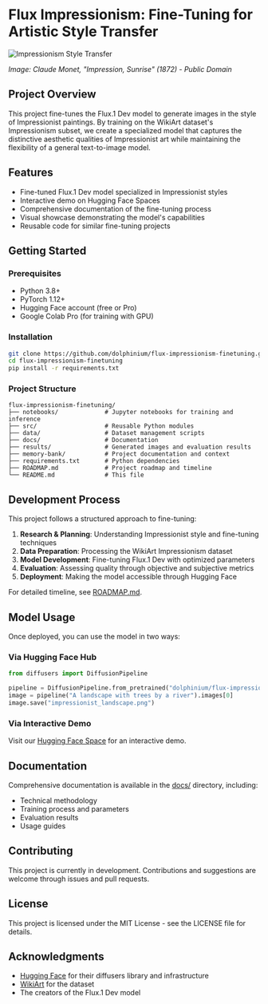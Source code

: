 # Flux Impressionism: Fine-Tuning for Artistic Style Transfer

![Impressionism Style Transfer](https://upload.wikimedia.org/wikipedia/commons/thumb/5/54/Claude_Monet%2C_Impression%2C_soleil_levant.jpg/400px-Claude_Monet%2C_Impression%2C_soleil_levant.jpg)

*Image: Claude Monet, "Impression, Sunrise" (1872) - Public Domain*

## Project Overview

This project fine-tunes the Flux.1 Dev model to generate images in the style of Impressionist paintings. By training on the WikiArt dataset's Impressionism subset, we create a specialized model that captures the distinctive aesthetic qualities of Impressionist art while maintaining the flexibility of a general text-to-image model.

## Features

- Fine-tuned Flux.1 Dev model specialized in Impressionist styles
- Interactive demo on Hugging Face Spaces
- Comprehensive documentation of the fine-tuning process
- Visual showcase demonstrating the model's capabilities
- Reusable code for similar fine-tuning projects

## Getting Started

### Prerequisites

- Python 3.8+
- PyTorch 1.12+
- Hugging Face account (free or Pro)
- Google Colab Pro (for training with GPU)

### Installation

```bash
git clone https://github.com/dolphinium/flux-impressionism-finetuning.git
cd flux-impressionism-finetuning
pip install -r requirements.txt
```

### Project Structure

```
flux-impressionism-finetuning/
├── notebooks/             # Jupyter notebooks for training and inference
├── src/                   # Reusable Python modules
├── data/                  # Dataset management scripts
├── docs/                  # Documentation
├── results/               # Generated images and evaluation results
├── memory-bank/           # Project documentation and context
├── requirements.txt       # Python dependencies
├── ROADMAP.md             # Project roadmap and timeline
└── README.md              # This file
```

## Development Process

This project follows a structured approach to fine-tuning:

1. **Research & Planning**: Understanding Impressionist style and fine-tuning techniques
2. **Data Preparation**: Processing the WikiArt Impressionism dataset
3. **Model Development**: Fine-tuning Flux.1 Dev with optimized parameters
4. **Evaluation**: Assessing quality through objective and subjective metrics
5. **Deployment**: Making the model accessible through Hugging Face

For detailed timeline, see [ROADMAP.md](ROADMAP.md).

## Model Usage

Once deployed, you can use the model in two ways:

### Via Hugging Face Hub

```python
from diffusers import DiffusionPipeline

pipeline = DiffusionPipeline.from_pretrained("dolphinium/flux-impressionism-v1")
image = pipeline("A landscape with trees by a river").images[0]
image.save("impressionist_landscape.png")
```

### Via Interactive Demo

Visit our [Hugging Face Space](https://huggingface.co/spaces/dolphinium/flux-impressionism-demo) for an interactive demo.

## Documentation

Comprehensive documentation is available in the [docs/](docs/) directory, including:

- Technical methodology
- Training process and parameters
- Evaluation results
- Usage guides

## Contributing

This project is currently in development. Contributions and suggestions are welcome through issues and pull requests.

## License

This project is licensed under the MIT License - see the LICENSE file for details.

## Acknowledgments

- [Hugging Face](https://huggingface.co/) for their diffusers library and infrastructure
- [WikiArt](https://www.wikiart.org/) for the dataset
- The creators of the Flux.1 Dev model 